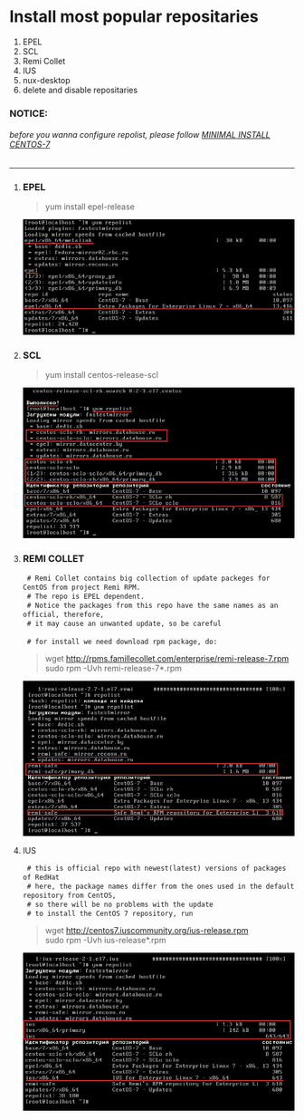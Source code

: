 # Install most popular repositaries  

1. EPEL  
2. SCL  
3. Remi Collet
4. IUS  
5. nux-desktop  
6. delete and disable repositaries  

### NOTICE:  
###### before you wanna configure repolist, please follow [MINIMAL INSTALL CENTOS-7](https://github.com/maxlavr/centos-7/minimal/ "FOLLOW TO INSTALL")  

***  

1. ### EPEL  

	> yum install epel-release

	![img2](../minimal/imgs/2.png)  

2. ### SCL  

	> yum install centos-release-scl  

	![img1](./imgs/1.png)  

3. ### REMI COLLET  

		# Remi Collet contains big collection of update packeges for CentOS from project Remi RPM.  
		# The repo is EPEL dependent.  
		# Notice the packages from this repo have the same names as an official, therefore,  
		# it may cause an unwanted update, so be careful  

		# for install we need download rpm package, do:  

	> wget http://rpms.famillecollet.com/enterprise/remi-release-7.rpm  
	> sudo rpm -Uvh remi-release-7*.rpm  

	![img3](./imgs/3.png)  

4. IUS  

		# this is official repo with newest(latest) versions of packages of RedHat  
		# here, the package names differ from the ones used in the default repository from CentOS,  
		# so there will be no problems with the update  
		# to install the CentOS 7 repository, run  

	> wget http://centos7.iuscommunity.org/ius-release.rpm  
	> sudo rpm -Uvh ius-release*.rpm  

	![img4](./imgs/4.png)  
